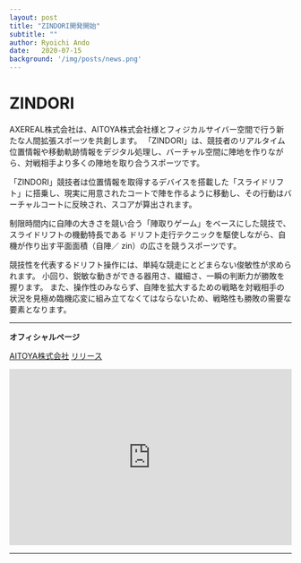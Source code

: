 ```yaml
---
layout: post
title: "ZINDORI開発開始"
subtitle: ""
author: Ryoichi Ando
date:   2020-07-15
background: '/img/posts/news.png'
---
```

# ZINDORI

AXEREAL株式会社は、AITOYA株式会社様とフィジカルサイバー空間で行う新たな人間拡張スポーツを共創します。
「ZINDORI」は、競技者のリアルタイム位置情報や移動軌跡情報をデジタル処理し、バーチャル空間に陣地を作りながら、対戦相手より多くの陣地を取り合うスポーツです。

「ZINDORI」競技者は位置情報を取得するデバイスを搭載した「スライドリフト」に搭乗し、現実に用意されたコートで陣を作るように移動し、その行動はバーチャルコートに反映され、スコアが算出されます。 

制限時間内に自陣の大きさを競い合う「陣取りゲーム」をベースにした競技で、スライドリフトの機動特長である
ドリフト走行テクニックを駆使しながら、自機が作り出す平面面積（自陣／ zin）の広さを競うスポーツです。

競技性を代表するドリフト操作には、単純な競走にとどまらない俊敏性が求められます。
小回り、鋭敏な動きができる器用さ、繊細さ、一瞬の判断力が勝敗を握ります。 
また、操作性のみならず、自陣を拡大するための戦略を対戦相手の状況を見極め臨機応変に組み立てなくてはならないため、戦略性も勝敗の需要な要素となります。

***
**オフィシャルページ**

[AITOYA株式会社](https://www.aitoya.com/)
[リリース](https://www.aitoya.com/news/news20200715-01.html)
<iframe width="100%" height="315" src="https://www.youtube.com/embed/7ho9sp-RReg" frameborder="0" allow="accelerometer; autoplay; clipboard-write; encrypted-media; gyroscope; picture-in-picture" allowfullscreen></iframe>

***